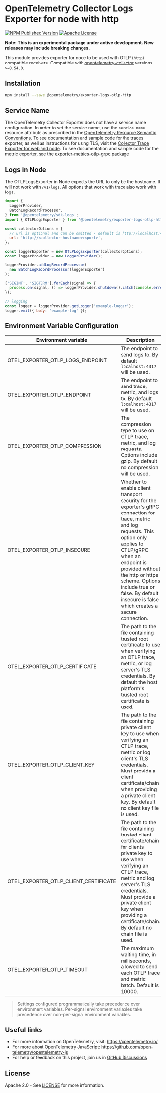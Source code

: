 # OpenTelemetry Collector Logs Exporter for node with http

[![NPM Published Version][npm-img]][npm-url]
[![Apache License][license-image]][license-image]

**Note: This is an experimental package under active development. New releases may include breaking changes.**

This module provides exporter for node to be used with OTLP (`http`) compatible receivers.
Compatible with [opentelemetry-collector][opentelemetry-collector-url] versions `>=0.54.0`.

## Installation

```bash
npm install --save @opentelemetry/exporter-logs-otlp-http
```

## Service Name

The OpenTelemetry Collector Exporter does not have a service name configuration.
In order to set the service name, use the `service.name` resource attribute as prescribed in the [OpenTelemetry Resource Semantic Conventions][semconv-resource-service-name].
To see documentation and sample code for the traces exporter, as well as instructions for using TLS, visit the [Collector Trace Exporter for web and node][trace-exporter-url].
To see documentation and sample code for the metric exporter, see the [exporter-metrics-otlp-grpc package][metrics-exporter-url]

## Logs in Node

The OTLPLogsExporter in Node expects the URL to only be the hostname. It will not work with `/v1/logs`. All
options that work with trace also work with logs.

```js
import {
  LoggerProvider,
  BatchLogRecordProcessor,
} from '@opentelemetry/sdk-logs';
import { OTLPLogsExporter } from '@opentelemetry/exporter-logs-otlp-http';

const collectorOptions = {
  // url is optional and can be omitted - default is http://localhost:4317
  url: 'http://<collector-hostname>:<port>',
};

const loggerExporter = new OTLPLogsExporter(collectorOptions);
const loggerProvider = new LoggerProvider();

loggerProvider.addLogRecordProcessor(
  new BatchLogRecordProcessor(loggerExporter)
);

['SIGINT', 'SIGTERM'].forEach(signal => {
  process.on(signal, () => loggerProvider.shutdown().catch(console.error));
});

// logging
const logger = loggerProvider.getLogger('example-logger');
logger.emit({ body: 'example-log' });
```

## Environment Variable Configuration

| Environment variable                  | Description                                                                                                                                                                                                                                                                                                            |
| ------------------------------------- | ---------------------------------------------------------------------------------------------------------------------------------------------------------------------------------------------------------------------------------------------------------------------------------------------------------------------- |
| OTEL_EXPORTER_OTLP_LOGS_ENDPOINT      | The endpoint to send logs to. By default `localhost:4317` will be used.                                                                                                                                                                                                                                                |
| OTEL_EXPORTER_OTLP_ENDPOINT           | The endpoint to send trace, metric, and logs to. By default `localhost:4317` will be used.                                                                                                                                                                                                                             |
| OTEL_EXPORTER_OTLP_COMPRESSION        | The compression type to use on OTLP trace, metric, and log requests. Options include gzip. By default no compression will be used.                                                                                                                                                                                     |
| OTEL_EXPORTER_OTLP_INSECURE           | Whether to enable client transport security for the exporter's gRPC connection for trace, metric and log requests. This option only applies to OTLP/gRPC when an endpoint is provided without the http or https scheme. Options include true or false. By default insecure is false which creates a secure connection. |
| OTEL_EXPORTER_OTLP_CERTIFICATE        | The path to the file containing trusted root certificate to use when verifying an OTLP trace, metric, or log server's TLS credentials. By default the host platform's trusted root certificate is used.                                                                                                                |
| OTEL_EXPORTER_OTLP_CLIENT_KEY         | The path to the file containing private client key to use when verifying an OTLP trace, metric or log client's TLS credentials. Must provide a client certificate/chain when providing a private client key. By default no client key file is used.                                                                    |
| OTEL_EXPORTER_OTLP_CLIENT_CERTIFICATE | The path to the file containing trusted client certificate/chain for clients private key to use when verifying an OTLP trace, metric and log server's TLS credentials. Must provide a private client key when providing a certificate/chain. By default no chain file is used.                                         |
| OTEL_EXPORTER_OTLP_TIMEOUT            | The maximum waiting time, in milliseconds, allowed to send each OTLP trace and metric batch. Default is 10000.                                                                                                                                                                                                         |

> Settings configured programmatically take precedence over environment variables. Per-signal environment variables take precedence over non-per-signal environment variables.

## Useful links

- For more information on OpenTelemetry, visit: <https://opentelemetry.io/>
- For more about OpenTelemetry JavaScript: <https://github.com/open-telemetry/opentelemetry-js>
- For help or feedback on this project, join us in [GitHub Discussions][discussions-url]

## License

Apache 2.0 - See [LICENSE][license-url] for more information.

[discussions-url]: https://github.com/open-telemetry/opentelemetry-js/discussions
[license-url]: https://github.com/open-telemetry/opentelemetry-js/blob/main/LICENSE
[license-image]: https://img.shields.io/badge/license-Apache_2.0-green.svg?style=flat
[npm-url]: https://www.npmjs.com/package/@opentelemetry/exporter-logs-otlp-http
[npm-img]: https://badge.fury.io/js/%40opentelemetry%2Fexporter-logs-otlp-http.svg
[opentelemetry-collector-url]: https://github.com/open-telemetry/opentelemetry-collector
[semconv-resource-service-name]: https://github.com/open-telemetry/opentelemetry-specification/blob/main/specification/resource/semantic_conventions/README.md#service
[trace-exporter-url]: https://github.com/open-telemetry/opentelemetry-js/tree/main/packages/exporter-trace-otlp-http
[metrics-exporter-url]: https://github.com/open-telemetry/opentelemetry-js/tree/main/experimental/packages/opentelemetry-exporter-metrics-otlp-http
